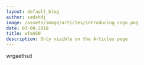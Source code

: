 ```yaml
---
layout: default_blog
author: sadshdj
image: /assets/image/articles/introducing_csgo.png
date: 03-08-2018
title: wfeASN
description: Only visible on the Articles page
---
```

wrgaethsd
